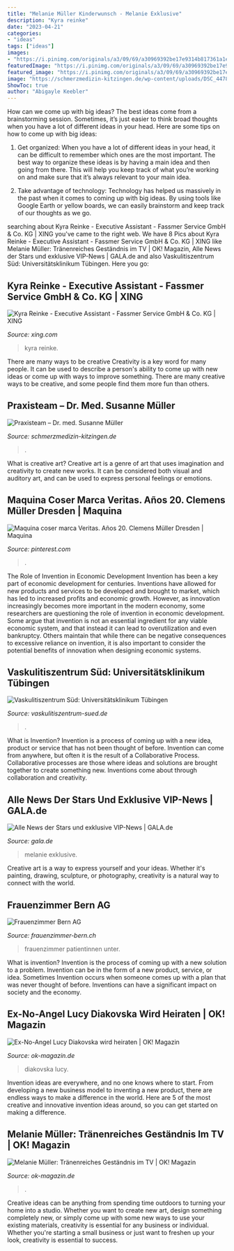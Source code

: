 ```yaml
---
title: "Melanie Müller Kinderwunsch - Melanie Exklusive"
description: "Kyra reinke"
date: "2023-04-21"
categories:
- "ideas"
tags: ["ideas"]
images:
- "https://i.pinimg.com/originals/a3/09/69/a30969392be17e9314b817361a1e3e9d.png"
featuredImage: "https://i.pinimg.com/originals/a3/09/69/a30969392be17e9314b817361a1e3e9d.png"
featured_image: "https://i.pinimg.com/originals/a3/09/69/a30969392be17e9314b817361a1e3e9d.png"
image: "https://schmerzmedizin-kitzingen.de/wp-content/uploads/DSC_4478agnes-1500w-1024x708.jpg"
ShowToc: true
author: "Abigayle Keebler"
---
```



How can we come up with big ideas?
The best ideas come from a brainstorming session. Sometimes, it’s just easier to think broad thoughts when you have a lot of different ideas in your head. Here are some tips on how to come up with big ideas:
1. Get organized: When you have a lot of different ideas in your head, it can be difficult to remember which ones are the most important. The best way to organize these ideas is by having a main idea and then going from there. This will help you keep track of what you’re working on and make sure that it’s always relevant to your main idea.

2. Take advantage of technology: Technology has helped us massively in the past when it comes to coming up with big ideas. By using tools like Google Earth or yellow boards, we can easily brainstorm and keep track of our thoughts as we go.

	

		
searching about Kyra Reinke - Executive Assistant - Fassmer Service GmbH &amp; Co. KG | XING you've came to the right web. We have 8 Pics about Kyra Reinke - Executive Assistant - Fassmer Service GmbH &amp; Co. KG | XING like Melanie Müller: Tränenreiches Geständnis im TV | OK! Magazin, Alle News der Stars und exklusive VIP-News | GALA.de and also Vaskulitiszentrum Süd: Universitätsklinikum Tübingen. Here you go:
		
    
## Kyra Reinke - Executive Assistant - Fassmer Service GmbH &amp; Co. KG | XING

<img loading=lazy src="https://profile-images.xing.com/images/08e0a42018c13a3de58773a4e1d20186-1/kyra-reinke.256x256.jpg" onerror="this.onerror=null;this.src='https://tse2.mm.bing.net/th?id=OIP.JU6gRg2pF8thOr_5MsIqewAAAA&amp;pid=15.1';" alt="Kyra Reinke - Executive Assistant - Fassmer Service GmbH &amp; Co. KG | XING">

_Source: xing.com_

>kyra reinke. 

	

There are many ways to be creative
Creativity is a key word for many people. It can be used to describe a person's ability to come up with new ideas or come up with ways to improve something. There are many creative ways to be creative, and some people find them more fun than others.

    
## Praxisteam – Dr. Med. Susanne Müller

<img loading=lazy src="https://schmerzmedizin-kitzingen.de/wp-content/uploads/DSC_4478agnes-1500w-1024x708.jpg" onerror="this.onerror=null;this.src='https://tse3.mm.bing.net/th?id=OIP.V45lcUbN2KayAZPt98scNAHaFH&amp;pid=15.1';" alt="Praxisteam – Dr. med. Susanne Müller">

_Source: schmerzmedizin-kitzingen.de_

>. 

	

What is creative art?
Creative art is a genre of art that uses imagination and creativity to create new works. It can be considered both visual and auditory art, and can be used to express personal feelings or emotions.

    
## Maquina Coser Marca Veritas. Años 20. Clemens Müller Dresden | Maquina

<img loading=lazy src="https://i.pinimg.com/originals/a3/09/69/a30969392be17e9314b817361a1e3e9d.png" onerror="this.onerror=null;this.src='https://tse3.mm.bing.net/th?id=OIP.wShM5voyj0fByJx8ICzbWwHaE6&amp;pid=15.1';" alt="Maquina coser marca Veritas. Años 20. Clemens Müller Dresden | Maquina">

_Source: pinterest.com_

>. 

	

The Role of Invention in Economic Development
Invention has been a key part of economic development for centuries. Inventions have allowed for new products and services to be developed and brought to market, which has led to increased profits and economic growth. 
However, as innovation increasingly becomes more important in the modern economy, some researchers are questioning the role of invention in economic development. Some argue that invention is not an essential ingredient for any viable economic system, and that instead it can lead to overutilization and even bankruptcy. Others maintain that while there can be negative consequences to excessive reliance on invention, it is also important to consider the potential benefits of innovation when designing economic systems.

    
## Vaskulitiszentrum Süd: Universitätsklinikum Tübingen

<img loading=lazy src="http://www.vaskulitiszentrum-sued.de/fileadmin/_processed_/csm__DSC4761_Prof._Dr._Gerhard_Fierlbeck_3ed8768031.jpg" onerror="this.onerror=null;this.src='https://tse2.mm.bing.net/th?id=OIP.rGplOiMwfxHCpbtELT7UQQHaDt&amp;pid=15.1';" alt="Vaskulitiszentrum Süd: Universitätsklinikum Tübingen">

_Source: vaskulitiszentrum-sued.de_

>. 

	

What is Invention?
Invention is a process of coming up with a new idea, product or service that has not been thought of before. Invention can come from anywhere, but often it is the result of a Collaborative Process. Collaborative processes are those where ideas and solutions are brought together to create something new. Inventions come about through collaboration and creativity.

    
## Alle News Der Stars Und Exklusive VIP-News | GALA.de

<img loading=lazy src="https://image.gala.de/22291466/large1x1-300-300/ff6f7b3bd0aae66eb8a2263e17dbf70f/HI/melanie-mueller.jpg" onerror="this.onerror=null;this.src='https://tse3.mm.bing.net/th?id=OIP.TKtbYP6pi1DO5Wdj8FvV7QAAAA&amp;pid=15.1';" alt="Alle News der Stars und exklusive VIP-News | GALA.de">

_Source: gala.de_

>melanie exklusive. 

	

Creative art is a way to express yourself and your ideas. Whether it's painting, drawing, sculpture, or photography, creativity is a natural way to connect with the world.

    
## Frauenzimmer Bern AG

<img loading=lazy src="https://www.frauenzimmer-bern.ch/media/x/media/site/angebot_d098bb156c862028626a5b16d4069cd699fad841.jpg" onerror="this.onerror=null;this.src='https://tse1.mm.bing.net/th?id=OIP.-u5TMjtrrzf_pieDgZ1rMAHaEk&amp;pid=15.1';" alt="Frauenzimmer Bern AG">

_Source: frauenzimmer-bern.ch_

>frauenzimmer patientinnen unter. 

	

What is invention?
Invention is the process of coming up with a new solution to a problem. Invention can be in the form of a new product, service, or idea. Sometimes Invention occurs when someone comes up with a plan that was never thought of before. Inventions can have a significant impact on society and the economy.

    
## Ex-No-Angel Lucy Diakovska Wird Heiraten | OK! Magazin

<img loading=lazy src="https://cdn.okmag.de/f/styles/facebook/public/media/gallery/6b0b61af24c8b7e18b96502331a86fbb.jpg" onerror="this.onerror=null;this.src='https://tse1.mm.bing.net/th?id=OIP.hNh1aeVRn9ZbpnVw3RfigwHaEK&amp;pid=15.1';" alt="Ex-No-Angel Lucy Diakovska wird heiraten | OK! Magazin">

_Source: ok-magazin.de_

>diakovska lucy. 

	

Invention ideas are everywhere, and no one knows where to start. From developing a new business model to inventing a new product, there are endless ways to make a difference in the world. Here are 5 of the most creative and innovative invention ideas around, so you can get started on making a difference.

    
## Melanie Müller: Tränenreiches Geständnis Im TV | OK! Magazin

<img loading=lazy src="https://www.ok-magazin.de/sites/default/files/styles/article_main/public/media/gallery/2016/07/01/melanie-mueller-babywunsch.jpg" onerror="this.onerror=null;this.src='https://tse1.mm.bing.net/th?id=OIP.1mzvNvbXtcIUALIcw_zIUQHaLF&amp;pid=15.1';" alt="Melanie Müller: Tränenreiches Geständnis im TV | OK! Magazin">

_Source: ok-magazin.de_

>. 

	

Creative ideas can be anything from spending time outdoors to turning your home into a studio. Whether you want to create new art, design something completely new, or simply come up with some new ways to use your existing materials, creativity is essential for any business or individual. Whether you're starting a small business or just want to freshen up your look, creativity is essential to success.

